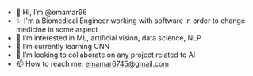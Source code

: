- 👋 Hi, I’m @emamar96
- ✨ I'm a Biomedical Engineer working with software in order to change medicine in some aspect
- 👀 I’m interested in ML, artificial vision, data science, NLP
- 🌱 I’m currently learning CNN
- 💞️ I’m looking to collaborate on any project related to AI
- 📫 How to reach me: emamar6745@gmail.com

<!---
emamar96/emamar96 is a ✨ special ✨ repository because its `README.md` (this file) appears on your GitHub profile.
You can click the Preview link to take a look at your changes.
--->
